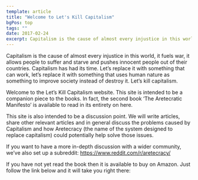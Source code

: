 ```yaml
---
template: article 
title: "Welcome to Let's Kill Capitalism"
bgPos: top
tags: ""
date: 2017-02-24
excerpt: Capitalism is the cause of almost every injustice in this world, it fuels war, it allows people to suffer and starve and pushes innocent people out of their countries. Capitalism has had its time. Let’s replace it with something that can work, let’s replace it with something that uses human nature as something to improve society instead of destroy it. Let’s kill capitalism.
---
```


Capitalism is the cause of almost every injustice in this world, it fuels war, it allows people to suffer and starve and pushes innocent people out of their countries. Capitalism has had its time. Let’s replace it with something that can work, let’s replace it with something that uses human nature as something to improve society instead of destroy it. Let’s kill capitalism.

Welcome to the Let’s Kill Capitalism website. This site is intended to be a companion piece to the books. In fact, the second book ‘The Aretecratic Manifesto’ is available to read in its entirety on here.

This site is also intended to be a discussion point. We will write articles, share other relevant articles and in general discuss the problems caused by Capitalism and how Aretecracy (the name of the system designed to replace capitalism) could potentially help solve those issues.

If you want to have a more in-depth discussion with a wider community, we’ve also set up a subreddit: https://www.reddit.com/r/aretecracy/

If you have not yet read the book then it is available to buy on Amazon. Just follow the link below and it will take you right there: